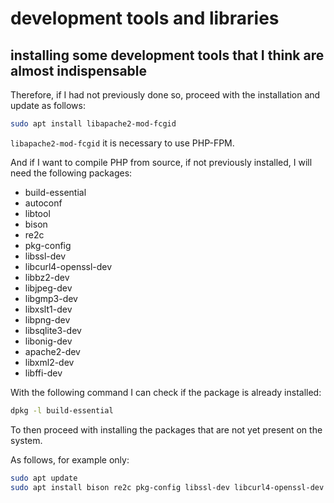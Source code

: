 # development tools and libraries

## installing some development tools that I think are almost indispensable

Therefore, if I had not previously done so, proceed with the installation and update as follows:

```bash
sudo apt install libapache2-mod-fcgid
```

`libapache2-mod-fcgid` it is necessary to use PHP-FPM.

And if I want to compile PHP from source, if not previously installed, I will need the following packages:

* build-essential
* autoconf
* libtool
* bison
* re2c
* pkg-config 
* libssl-dev 
* libcurl4-openssl-dev
* libbz2-dev
* libjpeg-dev 
* libgmp3-dev 
* libxslt1-dev 
* libpng-dev 
* libsqlite3-dev 
* libonig-dev 
* apache2-dev
* libxml2-dev
* libffi-dev

With the following command I can check if the package is already installed:

```bash
dpkg -l build-essential
```

To then proceed with installing the packages that are not yet present on the system.

As follows, for example only:

```bash
sudo apt update
sudo apt install bison re2c pkg-config libssl-dev libcurl4-openssl-dev libbz2-dev libjpeg-dev libgmp3-dev libxslt1-dev libpng-dev libsqlite3-dev libonig-dev apache2-dev libxml2-dev libffi-dev
```
